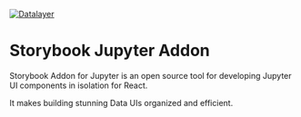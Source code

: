 [![Datalayer](https://raw.githubusercontent.com/datalayer/datalayer/main/res/logo/datalayer-25.svg?sanitize=true)](https://datalayer.io)

# Storybook Jupyter Addon

Storybook Addon for Jupyter is an open source tool for developing Jupyter UI components in isolation for React.

It makes building stunning Data UIs organized and efficient.
